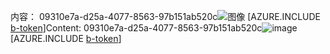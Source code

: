 <span data-ttu-id="d0b7d-101">内容： 09310e7a-d25a-4077-8563-97b151ab520c![图像](d7803461-b09f-4288-98d9-a6e98e1e5eed.png)
[AZURE.INCLUDE [b-token](eac13da8-044a-4541-9b9c-ab8a453a341f.md)]</span><span class="sxs-lookup"><span data-stu-id="d0b7d-101">Content: 09310e7a-d25a-4077-8563-97b151ab520c![image](d7803461-b09f-4288-98d9-a6e98e1e5eed.png)
[AZURE.INCLUDE [b-token](eac13da8-044a-4541-9b9c-ab8a453a341f.md)]</span></span>
